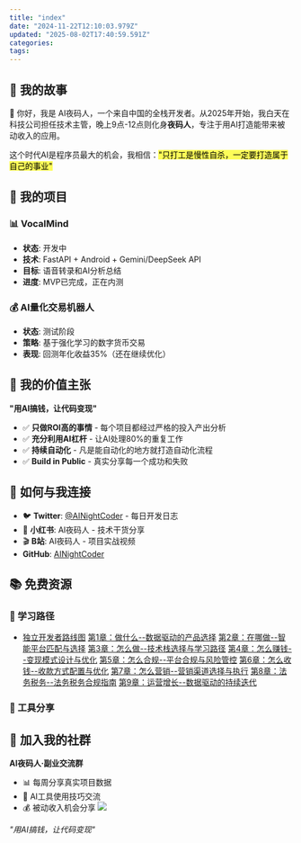 ```yaml
---
title: "index"
date: "2024-11-22T12:10:03.979Z"
updated: "2025-08-02T17:40:59.591Z"
categories:
tags:
---
```



## 🌙 我的故事

👋 你好，我是 AI夜码人，一个来自中国的全栈开发者。从2025年开始，我白天在科技公司担任技术主管，晚上9点-12点则化身**夜码人**，专注于用AI打造能带来被动收入的应用。

这个时代AI是程序员最大的机会，我相信：<mark style="background: #fefe00A6;">"只打工是慢性自杀，一定要打造属于自己的事业"</mark>

## 🚀 我的项目

### 📊 VocalMind

- **状态**: 开发中
- **技术**: FastAPI + Android + Gemini/DeepSeek API
- **目标**: 语音转录和AI分析总结
- **进度**: MVP已完成，正在内测  

### 💰 AI量化交易机器人

- **状态**: 测试阶段
- **策略**: 基于强化学习的数字货币交易
- **表现**: 回测年化收益35%（还在继续优化）

## 🎯 我的价值主张

**"用AI搞钱，让代码变现"**
- ✅ **只做ROI高的事情** - 每个项目都经过严格的投入产出分析
- ✅ **充分利用AI杠杆** - 让AI处理80%的重复工作
- ✅ **持续自动化** - 凡是能自动化的地方就打造自动化流程
- ✅ **Build in Public** - 真实分享每一个成功和失败

## 🤝 如何与我连接

- 🐦 **Twitter**:  [@AINightCoder](https://x.com/AINightCoder) - 每日开发日志
- 📕 **小红书**: AI夜码人 - 技术干货分享
- 🎬 **B站**: AI夜码人 - 项目实战视频
- **GitHub**:  [AINightCoder](https://github.com/AINightCoder)

## 📚 免费资源

  

### 📖 学习路径

- [独立开发者路线图](02e8739161a07d9c9567b3d560b2115cc3db5b0a)
 [第1章：做什么--数据驱动的产品选择](8cfc8cff34d8eef1b3df188e5cf7e08131b68cd4)
 [第2章：在哪做--智能平台匹配与选择](be074d725e32102e144d1730cd9db6484db76f7a)
 [第3章：怎么做--技术栈选择与学习路径](221f2895f71b07579dc2deb563d5627b03feb84d)
 [第4章：怎么赚钱--变现模式设计与优化](3e1db1cf7f499dcff70b5a275b91733e124bfe16)
 [第5章：怎么合规--平台合规与风险管控](84bb31b348feaee631b23149af3a3d24dc5d7b8a)
 [第6章：怎么收钱--收款方式配置与优化](8f4a6d7ee39fd6ab22bb7759a25f54b378859756)
 [第7章：怎么营销--营销渠道选择与执行](5e9b7355fa61f258d147c7a4131ae099f4a5e88d)
 [第8章：法务税务--法务税务合规指南](44ec41c91932f37d05d947283852be616e75281d)
 [第9章：运营增长--数据驱动的持续迭代](3a38d7ef38906d0081451bce1fca18899547d674)

### 🔧 工具分享

  

## 🎁 加入我的社群

**AI夜码人·副业交流群**
- 📊 每周分享真实项目数据
- 🤖 AI工具使用技巧交流
- 💰 被动收入机会分享
![](/images/wechat_qrcode.png)

*"用AI搞钱，让代码变现"*